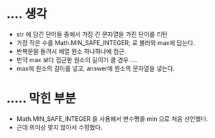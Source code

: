 # .... 생각
- str 에 담긴 단어들 중에서 가장 긴 문자열을 가진 단어를 리턴
- 가장 작은 수를 Math.MIN_SAFE_INTEGER; 로 불러와 max에 담는다.
- 반복문을 돌려서 배열 원소 하나하나에 접근.
- 만약 max 보다 접근한 원소의 길이가 클 경우 ....
- max에 원소의 길이를 넣고, answer에 원소의 문자열을 넣는다.  


# ..... 막힌 부분 
- Math.MIN_SAFE_INTEGER 을 사용해서 변수명을 min 으로 처음 선언했다.
- 근데 의미상 맞지 않아서 수정했다.
